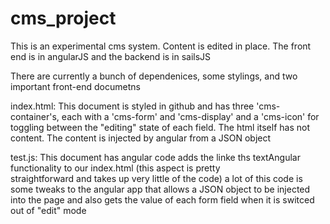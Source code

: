 # cms_project
This is an experimental cms system. Content is edited in place. The front end is in angularJS and the backend is in sailsJS

There are currently a bunch of dependenices, some stylings, and two important front-end documetns

  index.html:
    This document is styled in github and has three 'cms-container's, each with a 'cms-form' and 'cms-display' and a 'cms-icon'     for toggling between the "editing" state of each field. The html itself has not content. The content is injected by angular     from a JSON object
    
  test.js:
    This document has angular code adds the linke ths textAngular functionality to our index.html (this aspect is pretty      
    straightforward and takes up very little of the code) a lot of this code is some tweaks to the angular app that allows
    a JSON object to be injected into the page and also gets the value of each form field when it is switced out of "edit" mode
